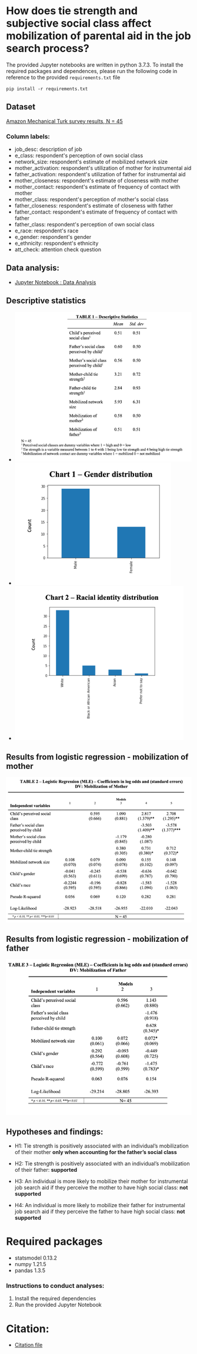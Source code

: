 # How does tie strength and subjective social class affect mobilization of parental aid in the job search process?

The provided Jupyter notebooks are written in python 3.7.3. To install the required packages and dependences, please run the following code in reference to the provided `requirements.txt` file

```
pip install -r requirements.txt
```

## Dataset
[Amazon Mechanical Turk survey results, N = 45](https://github.com/macs30200-s22/replication-materials-helyap/blob/main/child-parent_network_cleaned.csv)

### Column labels:
* job_desc: description of job	
* e_class: respondent's perception of own social class
* network_size: respondent's estimate of mobilized network size	
* mother_activation: respondent's utilization of mother for instrumental aid
* father_activation: respondent's utilization of father for instrumental aid
* mother_closeness: respondent's estimate of closeness with mother
* mother_contact: respondent's estimate of frequency of contact with mother
* mother_class: respondent's perception of mother's social class
* father_closeness: respondent's estimate of closeness with father
* father_contact: respondent's estimate of frequency of contact with father	
* father_class: respondent's perception of own social class
* e_race: respondent's race
* e_gender: respondent's gender	
* e_ethnicity: respondent's ethnicity	
* att_check: attention check question

## Data analysis: 
* [Jupyter Notebook : Data Analysis](https://github.com/macs30200-s22/replication-materials-helyap/blob/main/child_network_survey_analysis.ipynb)

## Descriptive statistics
* ![](tab1.png "Descriptive Statistics")
* ![](char1.png "Gender distribution")
* ![](char2.png "Distribution of race")


## Results from logistic regression - mobilization of mother
![](tab2.png "Results: mobilization of mother")

## Results from logistic regression - mobilization of father
![](tab3.png "Results: mobilization of father")

## Hypotheses and findings:
* H1: Tie strength is positively associated with an individual’s mobilization of their mother **only when accounting for the father’s social class**

* H2: Tie strength is positively associated with an individual’s mobilization of their father: **supported**

* H3: An individual is more likely to mobilize their mother for instrumental job search aid if they perceive the mother to have high social class: **not supported**

* H4: An individual is more likely to mobilize their father for instrumental job search aid if they perceive the father to have high social class: 
**not supported**

# Required packages
* statsmodel 0.13.2
* numpy 1.21.5
* pandas 1.3.5

### Instructions to conduct analyses:
1. Install the required dependencies
2. Run the provided Jupyter Notebook

# Citation:
* [Citation file](https://github.com/macs30200-s22/replication-materials-helyap/blob/main/CITATION.cff)
